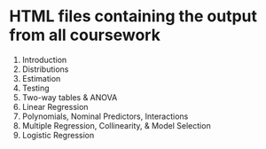 # HTML files containing the output from all coursework

1.  Introduction
2.  Distributions
3.  Estimation
4.  Testing
5.  Two-way tables & ANOVA
6.  Linear Regression
7.  Polynomials, Nominal Predictors, Interactions
8.  Multiple Regression, Collinearity, & Model Selection
9.  Logistic Regression
